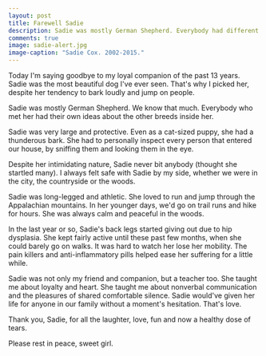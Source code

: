 ```yaml
---
layout: post
title: Farewell Sadie
description: Sadie was mostly German Shepherd. Everybody had different guesses about the other breeds inside her. 
comments: true
image: sadie-alert.jpg
image-caption: "Sadie Cox. 2002-2015."
---
```

Today I'm saying goodbye to my loyal companion of the past 13 years.  Sadie was the most beautiful dog I've ever seen.  That's why I picked her, despite her tendency to bark loudly and jump on people.

Sadie was mostly German Shepherd.  We know that much.  Everybody who met her had their own ideas about the other breeds inside her. 

Sadie was very large and protective.  Even as a cat-sized puppy, she had a thunderous bark.  She had to personally inspect every person that entered our house, by sniffing them and looking them in the eye.

Despite her intimidating nature, Sadie never bit anybody (thought she startled many).  I always felt safe with Sadie by my side, whether we were in the city, the countryside or the woods.

Sadie was long-legged and athletic.  She loved to run and jump through the Appalachian mountains. In her younger days, we'd go on trail runs and hike for hours.  She was always calm and peaceful in the woods.

In the last year or so, Sadie's back legs started giving out due to hip dysplasia.  She kept fairly active until these past few months, when she could barely go on walks.  It was hard to watch her lose her mobility. The pain killers and anti-inflammatory pills helped ease her suffering for a little while.

Sadie was not only my friend and companion, but a teacher too.  She taught me about loyalty and heart.  She taught me about nonverbal communication and the pleasures of shared comfortable silence.  Sadie would've given her life for anyone in our family without a moment's hesitation.  That's love.

Thank you, Sadie, for all the laughter, love, fun and now a healthy dose of tears.

Please rest in peace, sweet girl.
